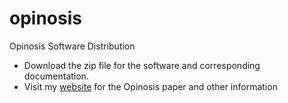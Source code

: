 # opinosis
Opinosis Software Distribution

- Download the zip file for the software and corresponding documentation. 
- Visit my [website](http://kavita-ganesan.com/opinosis) for the Opinosis paper and other information 
